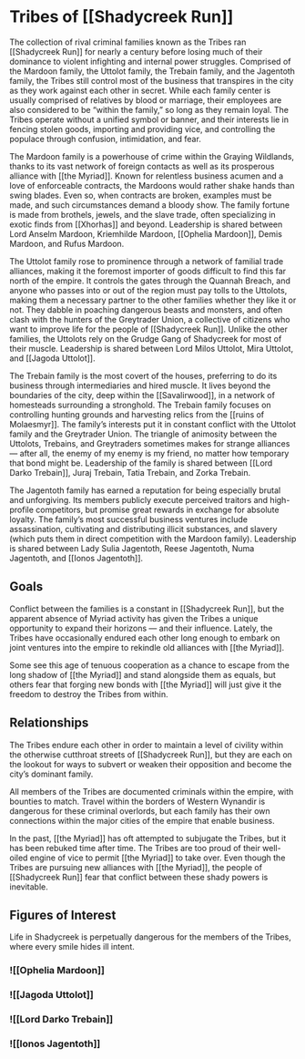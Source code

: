 # Tribes of [[Shadycreek Run]]

The collection of rival criminal families known as the Tribes ran [[Shadycreek Run]] for nearly a century before losing much of their dominance to violent infighting and internal power struggles. Comprised of the Mardoon family, the Uttolot family, the Trebain family, and the Jagentoth family, the Tribes still control most of the business that transpires in the city as they work against each other in secret. While each family center is usually comprised of relatives by blood or marriage, their employees are also considered to be “within the family,” so long as they remain loyal. The Tribes operate without a unified symbol or banner, and their interests lie in fencing stolen goods, importing and providing vice, and controlling the populace through confusion, intimidation, and fear.

The Mardoon family is a powerhouse of crime within the Graying Wildlands, thanks to its vast network of foreign contacts as well as its prosperous alliance with [[the Myriad]]. Known for relentless business acumen and a love of enforceable contracts, the Mardoons would rather shake hands than swing blades. Even so, when contracts are broken, examples must be made, and such circumstances demand a bloody show. The family fortune is made from brothels, jewels, and the slave trade, often specializing in exotic finds from [[Xhorhas]] and beyond. Leadership is shared between Lord Anselm Mardoon, Kriemhilde Mardoon, [[Ophelia Mardoon]], Demis Mardoon, and Rufus Mardoon.

The Uttolot family rose to prominence through a network of familial trade alliances, making it the foremost importer of goods difficult to find this far north of the empire. It controls the gates through the Quannah Breach, and anyone who passes into or out of the region must pay tolls to the Uttolots, making them a necessary partner to the other families whether they like it or not. They dabble in poaching dangerous beasts and monsters, and often clash with the hunters of the Greytrader Union, a collective of citizens who want to improve life for the people of [[Shadycreek Run]]. Unlike the other families, the Uttolots rely on the Grudge Gang of Shadycreek for most of their muscle. Leadership is shared between Lord Milos Uttolot, Mira Uttolot, and [[Jagoda Uttolot]].

The Trebain family is the most covert of the houses, preferring to do its business through intermediaries and hired muscle. It lives beyond the boundaries of the city, deep within the [[Savalirwood]], in a network of homesteads surrounding a stronghold. The Trebain family focuses on controlling hunting grounds and harvesting relics from the [[ruins of Molaesmyr]]. The family’s interests put it in constant conflict with the Uttolot family and the Greytrader Union. The triangle of animosity between the Uttolots, Trebains, and Greytraders sometimes makes for strange alliances — after all, the enemy of my enemy is my friend, no matter how temporary that bond might be. Leadership of the family is shared between [[Lord Darko Trebain]], Juraj Trebain, Tatia Trebain, and Zorka Trebain.

The Jagentoth family has earned a reputation for being especially brutal and unforgiving. Its members publicly execute perceived traitors and high-profile competitors, but promise great rewards in exchange for absolute loyalty. The family’s most successful business ventures include assassination, cultivating and distributing illicit substances, and slavery (which puts them in direct competition with the Mardoon family). Leadership is shared between Lady Sulia Jagentoth, Reese Jagentoth, Numa Jagentoth, and [[Ionos Jagentoth]].

## Goals

Conflict between the families is a constant in [[Shadycreek Run]], but the apparent absence of Myriad activity has given the Tribes a unique opportunity to expand their horizons — and their influence. Lately, the Tribes have occasionally endured each other long enough to embark on joint ventures into the empire to rekindle old alliances with [[the Myriad]].

Some see this age of tenuous cooperation as a chance to escape from the long shadow of [[the Myriad]] and stand alongside them as equals, but others fear that forging new bonds with [[the Myriad]] will just give it the freedom to destroy the Tribes from within.

## Relationships

The Tribes endure each other in order to maintain a level of civility within the otherwise cutthroat streets of [[Shadycreek Run]], but they are each on the lookout for ways to subvert or weaken their opposition and become the city’s dominant family.

All members of the Tribes are documented criminals within the empire, with bounties to match. Travel within the borders of Western Wynandir is dangerous for these criminal overlords, but each family has their own connections within the major cities of the empire that enable business.

In the past, [[the Myriad]] has oft attempted to subjugate the Tribes, but it has been rebuked time after time. The Tribes are too proud of their well-oiled engine of vice to permit [[the Myriad]] to take over. Even though the Tribes are pursuing new alliances with [[the Myriad]], the people of [[Shadycreek Run]] fear that conflict between these shady powers is inevitable.

## Figures of Interest

Life in Shadycreek is perpetually dangerous for the members of the Tribes, where every smile hides ill intent.

### ![[Ophelia Mardoon]]

### ![[Jagoda Uttolot]]

### ![[Lord Darko Trebain]]

### ![[Ionos Jagentoth]]

##